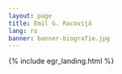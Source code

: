 ```yaml
---
layout: page
title: Emil G. Racoviţă
lang: ro
banner: banner-biografie.jpg
---
```


{% include egr_landing.html %}
